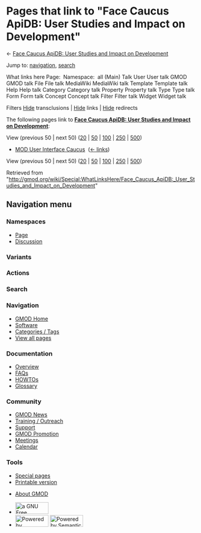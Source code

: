 <div id="mw-page-base" class="noprint">

</div>

<div id="mw-head-base" class="noprint">

</div>

<div id="content" class="mw-body" role="main">

<span id="top"></span>

<div id="mw-js-message" style="display:none;">

</div>



# <span dir="auto">Pages that link to "Face Caucus ApiDB: User Studies and Impact on Development"</span>

<div id="bodyContent">

<div id="contentSub">

← [Face Caucus ApiDB: User Studies and Impact on
Development](/wiki/Face_Caucus_ApiDB:_User_Studies_and_Impact_on_Development "Face Caucus ApiDB: User Studies and Impact on Development")

</div>

<div id="jump-to-nav" class="mw-jump">

Jump to: [navigation](#mw-navigation), [search](#p-search)

</div>

<div id="mw-content-text">

What links here Page:  Namespace:  all (Main) Talk User User talk GMOD
GMOD talk File File talk MediaWiki MediaWiki talk Template Template talk
Help Help talk Category Category talk Property Property talk Type Type
talk Form Form talk Concept Concept talk Filter Filter talk Widget
Widget talk

Filters
[Hide](/mediawiki/index.php?title=Special:WhatLinksHere/Face_Caucus_ApiDB:_User_Studies_and_Impact_on_Development&hidetrans=1 "Special:WhatLinksHere/Face Caucus ApiDB: User Studies and Impact on Development")
transclusions \|
[Hide](/mediawiki/index.php?title=Special:WhatLinksHere/Face_Caucus_ApiDB:_User_Studies_and_Impact_on_Development&hidelinks=1 "Special:WhatLinksHere/Face Caucus ApiDB: User Studies and Impact on Development")
links \|
[Hide](/mediawiki/index.php?title=Special:WhatLinksHere/Face_Caucus_ApiDB:_User_Studies_and_Impact_on_Development&hideredirs=1 "Special:WhatLinksHere/Face Caucus ApiDB: User Studies and Impact on Development")
redirects

The following pages link to **[Face Caucus ApiDB: User Studies and
Impact on
Development](/wiki/Face_Caucus_ApiDB:_User_Studies_and_Impact_on_Development "Face Caucus ApiDB: User Studies and Impact on Development")**:

View (previous 50 \| next 50)
([20](/mediawiki/index.php?title=Special:WhatLinksHere/Face_Caucus_ApiDB:_User_Studies_and_Impact_on_Development&limit=20 "Special:WhatLinksHere/Face Caucus ApiDB: User Studies and Impact on Development")
\|
[50](/mediawiki/index.php?title=Special:WhatLinksHere/Face_Caucus_ApiDB:_User_Studies_and_Impact_on_Development&limit=50 "Special:WhatLinksHere/Face Caucus ApiDB: User Studies and Impact on Development")
\|
[100](/mediawiki/index.php?title=Special:WhatLinksHere/Face_Caucus_ApiDB:_User_Studies_and_Impact_on_Development&limit=100 "Special:WhatLinksHere/Face Caucus ApiDB: User Studies and Impact on Development")
\|
[250](/mediawiki/index.php?title=Special:WhatLinksHere/Face_Caucus_ApiDB:_User_Studies_and_Impact_on_Development&limit=250 "Special:WhatLinksHere/Face Caucus ApiDB: User Studies and Impact on Development")
\|
[500](/mediawiki/index.php?title=Special:WhatLinksHere/Face_Caucus_ApiDB:_User_Studies_and_Impact_on_Development&limit=500 "Special:WhatLinksHere/Face Caucus ApiDB: User Studies and Impact on Development"))

- [MOD User Interface
  Caucus](/wiki/MOD_User_Interface_Caucus "MOD User Interface Caucus") ‎
  <span class="mw-whatlinkshere-tools">([←
  links](/mediawiki/index.php?title=Special:WhatLinksHere&target=MOD+User+Interface+Caucus "Special:WhatLinksHere"))</span>

View (previous 50 \| next 50)
([20](/mediawiki/index.php?title=Special:WhatLinksHere/Face_Caucus_ApiDB:_User_Studies_and_Impact_on_Development&limit=20 "Special:WhatLinksHere/Face Caucus ApiDB: User Studies and Impact on Development")
\|
[50](/mediawiki/index.php?title=Special:WhatLinksHere/Face_Caucus_ApiDB:_User_Studies_and_Impact_on_Development&limit=50 "Special:WhatLinksHere/Face Caucus ApiDB: User Studies and Impact on Development")
\|
[100](/mediawiki/index.php?title=Special:WhatLinksHere/Face_Caucus_ApiDB:_User_Studies_and_Impact_on_Development&limit=100 "Special:WhatLinksHere/Face Caucus ApiDB: User Studies and Impact on Development")
\|
[250](/mediawiki/index.php?title=Special:WhatLinksHere/Face_Caucus_ApiDB:_User_Studies_and_Impact_on_Development&limit=250 "Special:WhatLinksHere/Face Caucus ApiDB: User Studies and Impact on Development")
\|
[500](/mediawiki/index.php?title=Special:WhatLinksHere/Face_Caucus_ApiDB:_User_Studies_and_Impact_on_Development&limit=500 "Special:WhatLinksHere/Face Caucus ApiDB: User Studies and Impact on Development"))

</div>

<div class="printfooter">

Retrieved from
"<http://gmod.org/wiki/Special:WhatLinksHere/Face_Caucus_ApiDB:_User_Studies_and_Impact_on_Development>"

</div>

<div id="catlinks" class="catlinks catlinks-allhidden">

</div>

<div class="visualClear">

</div>

</div>

</div>

<div id="mw-navigation">

## Navigation menu

<div id="mw-head">



<div id="left-navigation">

<div id="p-namespaces" class="vectorTabs" role="navigation"
aria-labelledby="p-namespaces-label">

### Namespaces

- <span id="ca-nstab-main"><a
  href="/wiki/Face_Caucus_ApiDB:_User_Studies_and_Impact_on_Development"
  accesskey="c" title="View the content page [c]">Page</a></span>
- <span id="ca-talk"><a
  href="/mediawiki/index.php?title=Talk:Face_Caucus_ApiDB:_User_Studies_and_Impact_on_Development&amp;action=edit&amp;redlink=1"
  accesskey="t"
  title="Discussion about the content page [t]">Discussion</a></span>

</div>

<div id="p-variants" class="vectorMenu emptyPortlet" role="navigation"
aria-labelledby="p-variants-label">

### 

### Variants[](#)

<div class="menu">

</div>

</div>

</div>

<div id="right-navigation">



<div id="p-cactions" class="vectorMenu emptyPortlet" role="navigation"
aria-labelledby="p-cactions-label">

### Actions[](#)

<div class="menu">

</div>

</div>

<div id="p-search" role="search">

### Search

<div id="simpleSearch">

</div>

</div>

</div>

</div>

<div id="mw-panel">

<div id="p-logo" role="banner">

<a href="/wiki/Main_Page"
style="background-image: url(http://gmod.org/images/GMOD-cogs.png);"
title="Visit the main page"></a>

</div>

<div id="p-Navigation" class="portal" role="navigation"
aria-labelledby="p-Navigation-label">

### Navigation

<div class="body">

- <span id="n-GMOD-Home">[GMOD Home](/wiki/Main_Page)</span>
- <span id="n-Software">[Software](/wiki/GMOD_Components)</span>
- <span id="n-Categories-.2F-Tags">[Categories /
  Tags](/wiki/Categories)</span>
- <span id="n-View-all-pages">[View all
  pages](/wiki/Special:AllPages)</span>

</div>

</div>

<div id="p-Documentation" class="portal" role="navigation"
aria-labelledby="p-Documentation-label">

### Documentation

<div class="body">

- <span id="n-Overview">[Overview](/wiki/Overview)</span>
- <span id="n-FAQs">[FAQs](/wiki/Category:FAQ)</span>
- <span id="n-HOWTOs">[HOWTOs](/wiki/Category:HOWTO)</span>
- <span id="n-Glossary">[Glossary](/wiki/Glossary)</span>

</div>

</div>

<div id="p-Community" class="portal" role="navigation"
aria-labelledby="p-Community-label">

### Community

<div class="body">

- <span id="n-GMOD-News">[GMOD News](/wiki/GMOD_News)</span>
- <span id="n-Training-.2F-Outreach">[Training /
  Outreach](/wiki/Training_and_Outreach)</span>
- <span id="n-Support">[Support](/wiki/Support)</span>
- <span id="n-GMOD-Promotion">[GMOD
  Promotion](/wiki/GMOD_Promotion)</span>
- <span id="n-Meetings">[Meetings](/wiki/Meetings)</span>
- <span id="n-Calendar">[Calendar](/wiki/Calendar)</span>

</div>

</div>

<div id="p-tb" class="portal" role="navigation"
aria-labelledby="p-tb-label">

### Tools

<div class="body">

- <span id="t-specialpages"><a href="/wiki/Special:SpecialPages" accesskey="q"
  title="A list of all special pages [q]">Special pages</a></span>
- <span id="t-print"><a
  href="/mediawiki/index.php?title=Special:WhatLinksHere/Face_Caucus_ApiDB:_User_Studies_and_Impact_on_Development&amp;printable=yes"
  rel="alternate" accesskey="p"
  title="Printable version of this page [p]">Printable version</a></span>

</div>

</div>

</div>

</div>

<div id="footer" role="contentinfo">

- <span id="footer-places-about">[About
  GMOD](/wiki/GMOD:About "GMOD:About")</span>

<!-- -->

- <span id="footer-copyrightico">[<img src="http://www.gnu.org/graphics/gfdl-logo-small.png" width="88"
  height="31" alt="a GNU Free Documentation License" />](http://www.gnu.org/licenses/fdl-1.3.html)</span>
- <span id="footer-poweredbyico">[<img src="/mediawiki/skins/common/images/poweredby_mediawiki_88x31.png"
  width="88" height="31" alt="Powered by MediaWiki" />](//www.mediawiki.org/)
  [<img
  src="/mediawiki/extensions/SemanticMediaWiki/includes/../resources/images/smw_button.png"
  width="88" height="31" alt="Powered by Semantic MediaWiki" />](https://www.semantic-mediawiki.org/wiki/Semantic_MediaWiki)</span>

<div style="clear:both">

</div>

</div>
